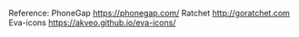 Reference:
PhoneGap https://phonegap.com/
Ratchet http://goratchet.com
Eva-icons https://akveo.github.io/eva-icons/